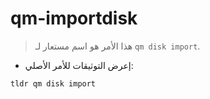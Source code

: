 # qm-importdisk

> هذا الأمر هو اسم مستعار لـ `qm disk import`.

- إعرض التوثيقات للأمر الأصلي:

`tldr qm disk import`
